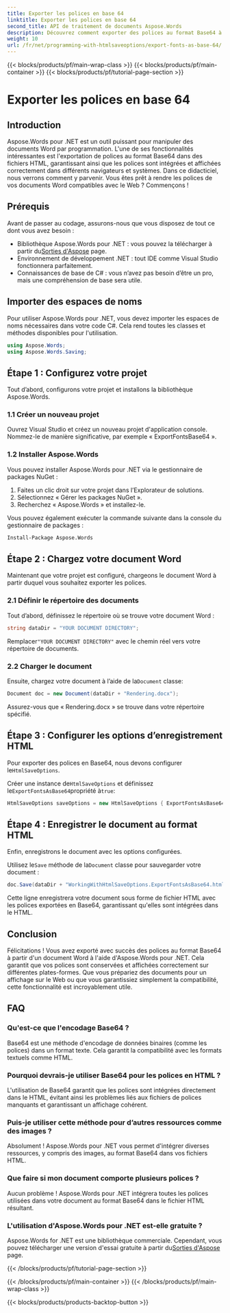 ```yaml
---
title: Exporter les polices en base 64
linktitle: Exporter les polices en base 64
second_title: API de traitement de documents Aspose.Words
description: Découvrez comment exporter des polices au format Base64 à l'aide d'Aspose.Words pour .NET dans ce didacticiel détaillé. Assurez-vous que les polices sont intégrées et affichées correctement dans les fichiers HTML.
weight: 10
url: /fr/net/programming-with-htmlsaveoptions/export-fonts-as-base-64/
---
```


{{< blocks/products/pf/main-wrap-class >}}
{{< blocks/products/pf/main-container >}}
{{< blocks/products/pf/tutorial-page-section >}}

# Exporter les polices en base 64

## Introduction

Aspose.Words pour .NET est un outil puissant pour manipuler des documents Word par programmation. L'une de ses fonctionnalités intéressantes est l'exportation de polices au format Base64 dans des fichiers HTML, garantissant ainsi que les polices sont intégrées et affichées correctement dans différents navigateurs et systèmes. Dans ce didacticiel, nous verrons comment y parvenir. Vous êtes prêt à rendre les polices de vos documents Word compatibles avec le Web ? Commençons !

## Prérequis

Avant de passer au codage, assurons-nous que vous disposez de tout ce dont vous avez besoin :

-  Bibliothèque Aspose.Words pour .NET : vous pouvez la télécharger à partir du[Sorties d'Aspose](https://releases.aspose.com/words/net/) page.
- Environnement de développement .NET : tout IDE comme Visual Studio fonctionnera parfaitement.
- Connaissances de base de C# : vous n’avez pas besoin d’être un pro, mais une compréhension de base sera utile.

## Importer des espaces de noms

Pour utiliser Aspose.Words pour .NET, vous devez importer les espaces de noms nécessaires dans votre code C#. Cela rend toutes les classes et méthodes disponibles pour l'utilisation.

```csharp
using Aspose.Words;
using Aspose.Words.Saving;
```

## Étape 1 : Configurez votre projet

Tout d’abord, configurons votre projet et installons la bibliothèque Aspose.Words.

### 1.1 Créer un nouveau projet

Ouvrez Visual Studio et créez un nouveau projet d'application console. Nommez-le de manière significative, par exemple « ExportFontsBase64 ».

### 1.2 Installer Aspose.Words

Vous pouvez installer Aspose.Words pour .NET via le gestionnaire de packages NuGet :

1. Faites un clic droit sur votre projet dans l’Explorateur de solutions.
2. Sélectionnez « Gérer les packages NuGet ».
3. Recherchez « Aspose.Words » et installez-le.

Vous pouvez également exécuter la commande suivante dans la console du gestionnaire de packages :

```sh
Install-Package Aspose.Words
```

## Étape 2 : Chargez votre document Word

Maintenant que votre projet est configuré, chargeons le document Word à partir duquel vous souhaitez exporter les polices.

### 2.1 Définir le répertoire des documents

Tout d’abord, définissez le répertoire où se trouve votre document Word :

```csharp
string dataDir = "YOUR DOCUMENT DIRECTORY";
```

 Remplacer`"YOUR DOCUMENT DIRECTORY"` avec le chemin réel vers votre répertoire de documents.

### 2.2 Charger le document

 Ensuite, chargez votre document à l’aide de la`Document` classe:

```csharp
Document doc = new Document(dataDir + "Rendering.docx");
```

Assurez-vous que « Rendering.docx » se trouve dans votre répertoire spécifié.

## Étape 3 : Configurer les options d’enregistrement HTML

 Pour exporter des polices en Base64, nous devons configurer le`HtmlSaveOptions`.


 Créer une instance de`HtmlSaveOptions` et définissez le`ExportFontsAsBase64`propriété à`true`:

```csharp
HtmlSaveOptions saveOptions = new HtmlSaveOptions { ExportFontsAsBase64 = true };
```

## Étape 4 : Enregistrer le document au format HTML

Enfin, enregistrons le document avec les options configurées.


 Utilisez le`Save` méthode de la`Document` classe pour sauvegarder votre document :

```csharp
doc.Save(dataDir + "WorkingWithHtmlSaveOptions.ExportFontsAsBase64.html", saveOptions);
```

Cette ligne enregistrera votre document sous forme de fichier HTML avec les polices exportées en Base64, garantissant qu'elles sont intégrées dans le HTML.

## Conclusion

Félicitations ! Vous avez exporté avec succès des polices au format Base64 à partir d'un document Word à l'aide d'Aspose.Words pour .NET. Cela garantit que vos polices sont conservées et affichées correctement sur différentes plates-formes. Que vous prépariez des documents pour un affichage sur le Web ou que vous garantissiez simplement la compatibilité, cette fonctionnalité est incroyablement utile.

## FAQ

### Qu'est-ce que l'encodage Base64 ?
Base64 est une méthode d'encodage de données binaires (comme les polices) dans un format texte. Cela garantit la compatibilité avec les formats textuels comme HTML.

### Pourquoi devrais-je utiliser Base64 pour les polices en HTML ?
L'utilisation de Base64 garantit que les polices sont intégrées directement dans le HTML, évitant ainsi les problèmes liés aux fichiers de polices manquants et garantissant un affichage cohérent.

### Puis-je utiliser cette méthode pour d’autres ressources comme des images ?
Absolument ! Aspose.Words pour .NET vous permet d'intégrer diverses ressources, y compris des images, au format Base64 dans vos fichiers HTML.

### Que faire si mon document comporte plusieurs polices ?
Aucun problème ! Aspose.Words pour .NET intégrera toutes les polices utilisées dans votre document au format Base64 dans le fichier HTML résultant.

### L'utilisation d'Aspose.Words pour .NET est-elle gratuite ?
 Aspose.Words for .NET est une bibliothèque commerciale. Cependant, vous pouvez télécharger une version d'essai gratuite à partir du[Sorties d'Aspose](https://releases.aspose.com/) page.

{{< /blocks/products/pf/tutorial-page-section >}}

{{< /blocks/products/pf/main-container >}}
{{< /blocks/products/pf/main-wrap-class >}}

{{< blocks/products/products-backtop-button >}}
